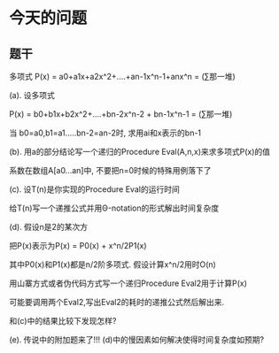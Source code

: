 今天的问题
==========
题干
----------
多项式
P(x) = a0+a1x+a2x^2+....+an-1x^n-1+anx^n = (∑那一堆)

(a). 设多项式

P(x) = b0+b1x+b2x^2+....+bn-2x^n-2 + bn-1x^n-1 = (∑那一堆)

当 b0=a0,b1=a1.....bn-2=an-2时, 求用ai和x表示的bn-1

(b). 用a的部分结论写一个递归的Procedure Eval(A,n,x)来求多项式P(x)的值

系数在数组A[a0...an]中, 不要把n=0时候的特殊用例落下了

(c). 设T(n)是你实现的Procedure Eval的运行时间

给T(n)写一个递推公式并用Θ-notation的形式解出时间复杂度

(d). 假设n是2的某次方

把P(x)表示为P(x) = P0(x) + x^n/2P1(x)

其中P0(x)和P1(x)都是n/2阶多项式. 假设计算x^n/2用时O(n)

用山寨方式或者伪代码方式写一个递归Procedure Eval2用于计算P(x)

可能要调用两个Eval2,写出Eval2的耗时的递推公式然后解出来.

和(c)中的结果比较下发现怎样?

(e). 传说中的附加题来了!!! (d)中的慢因素如何解决使得时间复杂度如预期?

